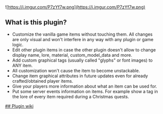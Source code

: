 ![https://i.imgur.com/P7zYf7w.png](https://i.imgur.com/P7zYf7w.png)

## What is this plugin?


* Customize the vanilla game items without touching them. All changes are only visual and won't interfere in any way with any plugin or game logic.
* Edit other plugin items in case the other plugin doesn't allow to change display name, lore, material, custom_model_data and more.
* Add custom graphical tags (usually called "glyphs" or font images) to ANY item.
* All customization won't cause the item to become unstackable.
* Change item graphical attributes in future updates even for already crafted/obtained player items.
* Give your players more information about what an item can be used for.
* Put some server events information on items. For example show a tag in the lore of every item required during a Christmas quests.


[## Plugin wiki]('https://lonedev.gitbook.io/vanillacustomizer/')
